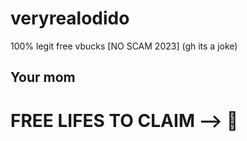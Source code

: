 # veryrealodido
100% legit free vbucks [NO SCAM 2023]    (gh its a joke)

## Your mom

# FREE LIFES TO CLAIM --> 🎁
